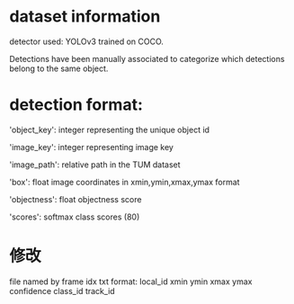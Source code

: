 # dataset information
detector used: YOLOv3 trained on COCO. 

Detections have been manually associated to categorize which detections belong to the same object.


# detection format:

'object_key': integer representing the unique object id

'image_key': integer representing image key

'image_path': relative path in the TUM dataset

'box': float image coordinates in xmin,ymin,xmax,ymax format

'objectness': float objectness score

'scores': softmax class scores (80)


# 修改

file named by frame idx
txt format:
local_id xmin ymin xmax ymax confidence class_id track_id